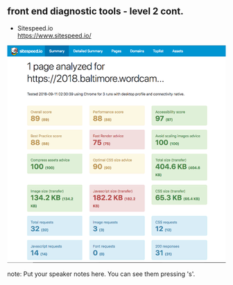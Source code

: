 ##  front end diagnostic tools - level 2 cont.

* Sitespeed.io<br>
https://www.sitespeed.io/

![](resources/images/sitespeed-results.png)


note:
    Put your speaker notes here.
    You can see them pressing 's'.
